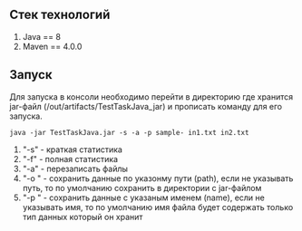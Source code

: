 ## Стек технологий
1. Java == 8
2. Maven == 4.0.0
## Запуск
Для запуска в консоли необходимо перейти в директорию где хранится jar-файл 
(/out/artifacts/TestTaskJava_jar) и прописать команду для его запуска.
```env
java -jar TestTaskJava.jar -s -a -p sample- in1.txt in2.txt
```
1. "-s" - краткая статистика
2. "-f" - полная статистика
3. "-a" - перезаписать файлы
4. "-o <path>" - сохранить данные по указонму пути (path), если не указывать путь, то 
по умолчанию сохранить в директории с jar-файлом
5. "-p <name>" - сохранить данные с указаным именем (name), если не указывать имя, то
по умолчанию имя файла будет содержать только тип данных который он хранит